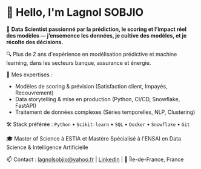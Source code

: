 # 👋 Hello, I'm Lagnol SOBJIO

🎯 **Data Scientist passionné par la prédiction, le scoring et l’impact réel des modèles — j’ensemence les données, je cultive des modèles, et je récolte des décisions.**

🔍 Plus de 2 ans d'expérience en modélisation prédictive et machine learning, dans les secteurs banque, assurance et énergie.

🚀 Mes expertises :
- Modèles de scoring & prévision (Satisfaction client, Impayés, Recouvrement)
- Data storytelling & mise en production (Python, CI/CD, Snowflake, FastAPI)
- Traitement de données complexes (Séries temporelles, NLP, Clustering)

🛠️ Stack préférée :
`Python` • `Scikit-learn` • `SQL` • `Docker` • `Snowflake` • `Git`

🎓 Master of Science à ESTIA et Mastère Spécialisé à l'ENSAI  en Data Science & Intelligence Artificielle

📫 Contact : lagnolsobjio@yahoo.fr | [LinkedIn](https://www.linkedin.com/in/lagnol-sobjio/) | 📍 Île-de-France, France
